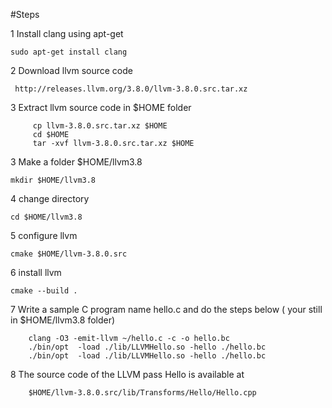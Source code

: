 #Steps

1 Install clang using apt-get

    sudo apt-get install clang
        
2 Download llvm source code
 
     http://releases.llvm.org/3.8.0/llvm-3.8.0.src.tar.xz
    
3 Extract llvm source code in $HOME folder
      
         cp llvm-3.8.0.src.tar.xz $HOME
         cd $HOME
         tar -xvf llvm-3.8.0.src.tar.xz $HOME
     
3  Make a folder $HOME/llvm3.8

    mkdir $HOME/llvm3.8
    
4  change directory

    cd $HOME/llvm3.8
    
5   configure llvm 

    cmake $HOME/llvm-3.8.0.src

6   install llvm

    cmake --build .
    
7  Write a sample C program name hello.c and do the steps below ( your still in $HOME/llvm3.8 folder)
        
        clang -O3 -emit-llvm ~/hello.c -c -o hello.bc
        ./bin/opt  -load ./lib/LLVMHello.so -hello ./hello.bc
        ./bin/opt  -load ./lib/LLVMHello.so -hello ./hello.bc
        
8 The source code of the LLVM pass Hello is available at 

        $HOME/llvm-3.8.0.src/lib/Transforms/Hello/Hello.cpp
        

        